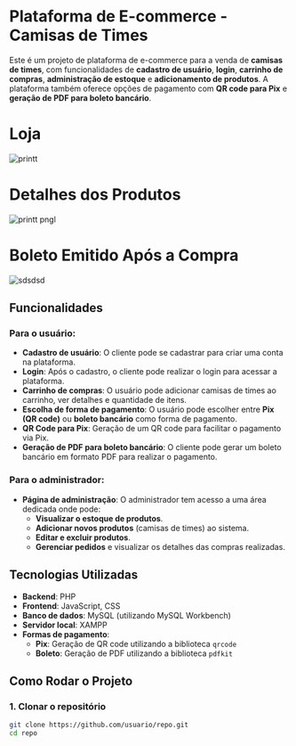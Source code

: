 # Plataforma de E-commerce - Camisas de Times

Este é um projeto de plataforma de e-commerce para a venda de **camisas de times**, com funcionalidades de **cadastro de usuário**, **login**, **carrinho de compras**, **administração de estoque** e **adicionamento de produtos**. A plataforma também oferece opções de pagamento com **QR code para Pix** e **geração de PDF para boleto bancário**.

# Loja
![printt](https://github.com/user-attachments/assets/8b06c823-53cc-4498-b4a6-16270a52be15)

# Detalhes dos Produtos
![printt pngl](https://github.com/user-attachments/assets/752454e9-384c-4982-b989-07966e63f0f8)

# Boleto Emitido Após a Compra
![sdsdsd](https://github.com/user-attachments/assets/2802f956-39f2-4414-9c4e-2392a2caccae)



## Funcionalidades

### Para o usuário:
- **Cadastro de usuário**: O cliente pode se cadastrar para criar uma conta na plataforma.
- **Login**: Após o cadastro, o cliente pode realizar o login para acessar a plataforma.
- **Carrinho de compras**: O usuário pode adicionar camisas de times ao carrinho, ver detalhes e quantidade de itens.
- **Escolha de forma de pagamento**: O usuário pode escolher entre **Pix (QR code)** ou **boleto bancário** como forma de pagamento.
- **QR Code para Pix**: Geração de um QR code para facilitar o pagamento via Pix.
- **Geração de PDF para boleto bancário**: O cliente pode gerar um boleto bancário em formato PDF para realizar o pagamento.

### Para o administrador:
- **Página de administração**: O administrador tem acesso a uma área dedicada onde pode:
  - **Visualizar o estoque de produtos**.
  - **Adicionar novos produtos** (camisas de times) ao sistema.
  - **Editar e excluir produtos**.
  - **Gerenciar pedidos** e visualizar os detalhes das compras realizadas.

## Tecnologias Utilizadas

- **Backend**: PHP
- **Frontend**: JavaScript, CSS
- **Banco de dados**: MySQL (utilizando MySQL Workbench)
- **Servidor local**: XAMPP
- **Formas de pagamento**:
  - **Pix**: Geração de QR code utilizando a biblioteca `qrcode`
  - **Boleto**: Geração de PDF utilizando a biblioteca `pdfkit`

## Como Rodar o Projeto

### 1. Clonar o repositório

```bash
git clone https://github.com/usuario/repo.git
cd repo
